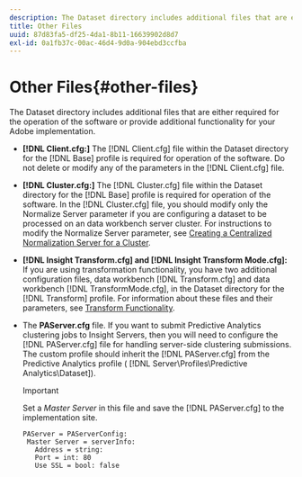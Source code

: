 ```yaml
---
description: The Dataset directory includes additional files that are either required for the operation of the software or provide additional functionality for your Adobe implementation.
title: Other Files
uuid: 87d83fa5-df25-4da1-8b11-16639902d8d7
exl-id: 0a1fb37c-00ac-46d4-9d0a-904ebd3ccfba
---
```

# Other Files{#other-files}

The Dataset directory includes additional files that are either required for the operation of the software or provide additional functionality for your Adobe implementation.

* **[!DNL Client.cfg:]** The [!DNL Client.cfg] file within the Dataset directory for the [!DNL Base] profile is required for operation of the software. Do not delete or modify any of the parameters in the [!DNL Client.cfg] file. 

* **[!DNL Cluster.cfg:]** The [!DNL Cluster.cfg] file within the Dataset directory for the [!DNL Base] profile is required for operation of the software. In the [!DNL Cluster.cfg] file, you should modify only the Normalize Server parameter if you are configuring a dataset to be processed on an data workbench server cluster. For instructions to modify the Normalize Server parameter, see [Creating a Centralized Normalization Server for a Cluster](../../../home/c-dataset-const-proc/c-log-proc-config-file/c-ins-svr-file-svr-unit.md). 

* **[!DNL Insight Transform.cfg] and [!DNL Insight Transform Mode.cfg]:** If you are using transformation functionality, you have two additional configuration files, data workbench [!DNL Transform.cfg] and data workbench [!DNL TransformMode.cfg], in the Dataset directory for the [!DNL Transform] profile. For information about these files and their parameters, see [Transform Functionality](https://experienceleague.adobe.com/docs/data-workbench/using/server-admin-install/transform/t-config-tfm.html). 

* The **PAServer.cfg** file. If you want to submit Predictive Analytics clustering jobs to Insight Servers, then you will need to configure the [!DNL PAServer.cfg] file for handling server-side clustering submissions. 
  The custom profile should inherit the [!DNL PAServer.cfg] from the Predictive Analytics profile ( [!DNL Server\Profiles\Predictive Analytics\Dataset]). 

  >[!IMPORTANT]
  >
  >Set a *Master Server* in this file and save the [!DNL PAServer.cfg] to the implementation site.
  >
  >```
  >PAServer = PAServerConfig: 
  >  Master Server = serverInfo: 
  >    Address = string: 
  >    Port = int: 80
  >    Use SSL = bool: false
  >```
  >
